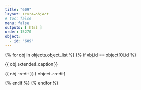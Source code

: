 ```yaml
---
title: "609"
layout: score-object
# toc: false
menu: false
outputs: [ html ]
order: 15270
object:
  - id: "609"
---
```


{% for obj in objects.object_list %}
{% if obj.id == object[0].id %}

{{ obj.extended_caption }}

{{ obj.credit }} {.object-credit}

{% endif %}
{% endfor %}
